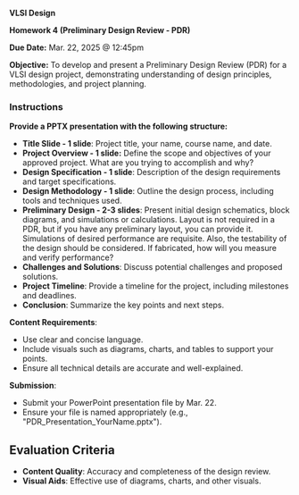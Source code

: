 **VLSI Design**

**Homework 4 (Preliminary Design Review - PDR)**

**Due Date:** Mar. 22, 2025 @ 12:45pm

**Objective:** 
To develop and present a Preliminary Design Review (PDR) for a VLSI design project, demonstrating understanding of design principles, methodologies, and project planning.

### Instructions
**Provide a PPTX presentation with the following structure:**
- **Title Slide - 1 slide**: Project title, your name, course name, and date.
- **Project Overview - 1 slide:** Define the scope and objectives of your approved project.  What are you trying to accomplish and why?
- **Design Specification - 1 slide**: Description of the design requirements and target specifications.
- **Design Methodology - 1 slide**: Outline the design process, including tools and techniques used.
- **Preliminary Design - 2-3 slides**: Present initial design schematics, block diagrams, and simulations or calculations. Layout is not required in a PDR, but if you have any preliminary layout, you can provide it. Simulations of desired performance are requisite. Also, the testability of the design should be considered. If fabricated, how will you measure and verify performance?
- **Challenges and Solutions**: Discuss potential challenges and proposed solutions.
- **Project Timeline**: Provide a timeline for the project, including milestones and deadlines.
- **Conclusion**: Summarize the key points and next steps.

**Content Requirements**:
   - Use clear and concise language.
   - Include visuals such as diagrams, charts, and tables to support your points.
   - Ensure all technical details are accurate and well-explained.

**Submission**:
   - Submit your PowerPoint presentation file by Mar. 22.
   - Ensure your file is named appropriately (e.g., "PDR_Presentation_YourName.pptx").

## Evaluation Criteria
- **Content Quality**: Accuracy and completeness of the design review.
- **Visual Aids**: Effective use of diagrams, charts, and other visuals.